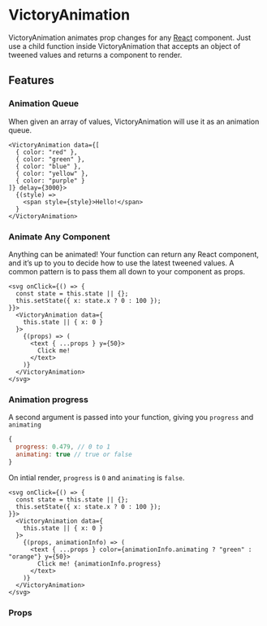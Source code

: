 VictoryAnimation
================

VictoryAnimation animates prop changes for any [React](https://github.com/facebook/react) component. Just use a child function inside VictoryAnimation that accepts an object of tweened values and returns a component to render.

## Features

### Animation Queue

When given an array of values, VictoryAnimation will use it as an animation queue.

```playground
<VictoryAnimation data={[
  { color: "red" },
  { color: "green" },
  { color: "blue" },
  { color: "yellow" },
  { color: "purple" }
]} delay={3000}>
  {(style) =>
    <span style={style}>Hello!</span>
  }
</VictoryAnimation>
```

### Animate Any Component

Anything can be animated! Your function can return any React component, and it’s up to you to decide how to use the latest tweened values. A common pattern is to pass them all down to your component as props.

```playground
<svg onClick={() => {
  const state = this.state || {};
  this.setState({ x: state.x ? 0 : 100 });
}}>
  <VictoryAnimation data={
    this.state || { x: 0 }
  }>
    {(props) => (
      <text { ...props } y={50}>
        Click me!
      </text>
    )}
  </VictoryAnimation>
</svg>
```

### Animation progress

A second argument is passed into your function, giving you `progress` and `animating`
```js
{
  progress: 0.479, // 0 to 1
  animating: true // true or false
}
```
On intial render, `progress` is `0` and `animating` is `false`.

```playground
<svg onClick={() => {
  const state = this.state || {};
  this.setState({ x: state.x ? 0 : 100 });
}}>
  <VictoryAnimation data={
    this.state || { x: 0 }
  }>
    {(props, animationInfo) => (
      <text { ...props } color={animationInfo.animating ? "green" : "orange"} y={50}>
        Click me! {animationInfo.progress}
      </text>
    )}
  </VictoryAnimation>
</svg>
```

### Props
